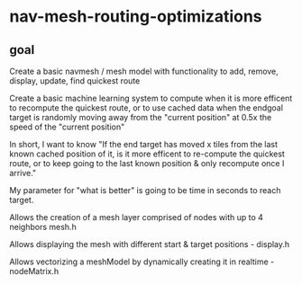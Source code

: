 # nav-mesh-routing-optimizations
## goal
Create a basic navmesh / mesh model with functionality to add, remove, display, update, find quickest route

Create a basic machine learning system to compute when it is more efficent to recompute the quickest route, or to use cached data when the endgoal target is randomly moving away from the "current position" at 0.5x the speed of the "current position"

In short, I want to know "If the end target has moved x tiles from the last known cached position of it, is it more efficent to re-compute the quickest route, or to keep going to the last known position & only recompute once I arrive."

My parameter for "what is better" is going to be time in seconds to reach target.



Allows the creation of a mesh layer comprised of nodes with up to 4 neighbors mesh.h

Allows displaying the mesh with different start & target positions - display.h

Allows vectorizing a meshModel by dynamically creating it in realtime - nodeMatrix.h
